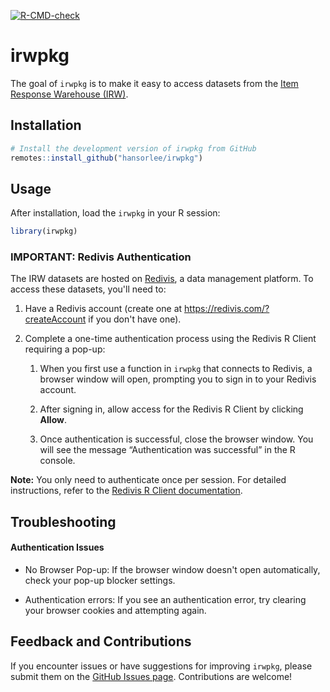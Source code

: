 <!-- badges: start -->
[![R-CMD-check](https://github.com/hansorlee/irwpkg/actions/workflows/R-CMD-check.yaml/badge.svg)](https://github.com/hansorlee/irwpkg/actions/workflows/R-CMD-check.yaml)
<!-- badges: end -->

# irwpkg

The goal of `irwpkg` is to make it easy to access datasets from the [Item Response Warehouse (IRW)](https://datapages.github.io/irw/).

## Installation

``` r
# Install the development version of irwpkg from GitHub
remotes::install_github("hansorlee/irwpkg")
```

## Usage

After installation, load the `irwpkg` in your R session:

``` r
library(irwpkg)
```

### IMPORTANT: Redivis Authentication

The IRW datasets are hosted on [Redivis](https://redivis.com), a data management platform. To access these datasets, you'll need to:

1.  Have a Redivis account (create one at <https://redivis.com/?createAccount> if you don't have one).

2.  Complete a one-time authentication process using the Redivis R Client requiring a pop-up:

    1.  When you first use a function in `irwpkg` that connects to Redivis, a browser window will open, prompting you to sign in to your Redivis account.

    2.  After signing in, allow access for the Redivis R Client by clicking **Allow**.

    3.  Once authentication is successful, close the browser window. You will see the message “Authentication was successful” in the R console.

**Note:** You only need to authenticate once per session. For detailed instructions, refer to the [Redivis R Client documentation](https://apidocs.redivis.com/client-libraries/redivis-r/getting-started).

## Troubleshooting

#### Authentication Issues

-   No Browser Pop-up: If the browser window doesn't open automatically, check your pop-up blocker settings.

-   Authentication errors: If you see an authentication error, try clearing your browser cookies and attempting again.

## Feedback and Contributions

If you encounter issues or have suggestions for improving `irwpkg`, please submit them on the [GitHub Issues page](https://github.com/hansorlee/irwpkg/issues). Contributions are welcome!